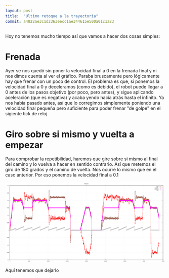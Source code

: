 ```yaml
---
layout: post
title:  "Ultimo retoque a la trayectoria"
commit: a4822ae3c1d2363eecc1ae344615e500a01c1a23
---
```


Hoy no tenemos mucho tiempo así que vamos a hacer dos cosas simples:

# Frenada

Ayer se nos quedó sin poner la velocidad final a 0 en la frenada final y ni nos dimos
cuenta al ver el gráfico. Paraba bruscamente pero lógicamente hay que frenar con
un poco de control. El problema es que, si ponemos la velocidad final a 0 y deceleramos
(como es debido), el robot puede llegar a 0 antes de los pasos objetivo (por poco, pero
antes), y sigue aplicando aceleración (que es negativa) y acaba yendo hacia atrás 
hasta el infinito. Ya nos había pasado antes, así que lo corregimos simplemente poniendo una 
velocidad final pequeña pero suficiente para poder frenar "de golpe" en el sigiente tick
de reloj

# Giro sobre si mismo y vuelta a empezar

Para comprobar la repetibilidad, haremos que gire sobre si mismo al final del camino
y lo vuelva a hacer en sentido contrario. Así que metemos el giro de 180 grados y el
camino de vuelta. Nos ocurre lo mismo que en el caso anterior. Por eso ponemos la velocidad
final a 0.1

![completa](../assets/2019-02-09-trayectoria-completa.png)

Aquí tenemos que dejarlo
